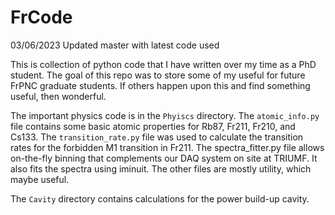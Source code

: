 # FrCode
03/06/2023 Updated master with latest code used 

This is collection of python code that I have written over my time as a PhD student. The goal of this repo was to store some of my useful for future FrPNC graduate students. If others happen upon this and find something useful, then wonderful.

The important physics code is in the `Phyiscs` directory. The `atomic_info.py` file contains some basic atomic properties for Rb87, Fr211, Fr210, and Cs133. The `transition_rate.py` file was used to calculate the transition rates for the forbidden M1 transition in Fr211. The spectra_fitter.py file allows on-the-fly binning that complements our DAQ system on site at TRIUMF. It also fits the spectra using iminuit. The other files are mostly utility, which maybe useful.

The `Cavity` directory contains calculations for the power build-up cavity.


  
